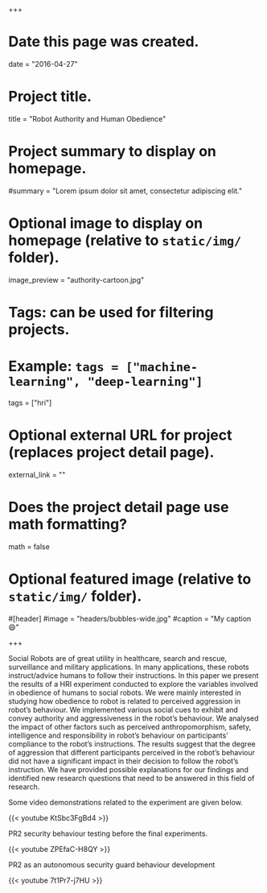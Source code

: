 +++
# Date this page was created.
date = "2016-04-27"

# Project title.
title = "Robot Authority and Human Obedience"

# Project summary to display on homepage.
#summary = "Lorem ipsum dolor sit amet, consectetur adipiscing elit."

# Optional image to display on homepage (relative to `static/img/` folder).
image_preview = "authority-cartoon.jpg"

# Tags: can be used for filtering projects.
# Example: `tags = ["machine-learning", "deep-learning"]`
tags = ["hri"]

# Optional external URL for project (replaces project detail page).
external_link = ""

# Does the project detail page use math formatting?
math = false

# Optional featured image (relative to `static/img/` folder).
#[header]
#image = "headers/bubbles-wide.jpg"
#caption = "My caption :smile:"

+++

Social Robots are of great utility in healthcare, search and rescue, surveillance and military applications. In many applications, these robots instruct/advice humans to follow their instructions. In this paper we present the results of a HRI experiment conducted to explore the variables involved in obedience of humans to social robots. We were mainly interested in studying how obedience to robot is related to perceived aggression in robot’s behaviour. We implemented various social cues to exhibit and convey authority and aggressiveness in the robot’s behaviour. We analysed the impact of other factors such as perceived anthropomorphism, safety, intelligence and responsibility in robot’s behaviour on participants’ compliance to the robot’s instructions. The results suggest that the degree of aggression that different participants perceived in the robot’s behaviour did not have a significant impact in their decision to follow the robot’s instruction. We have provided possible explanations for our findings and identified new research questions that need to be answered in this field of research.

Some video demonstrations related to the experiment are given below.



{{< youtube KtSbc3FgBd4 >}}

PR2 security behaviour testing before the final experiments.


{{< youtube ZPEfaC-H8QY >}}

PR2 as an autonomous security guard behaviour development


{{< youtube 7t1Pr7-j7HU >}}

